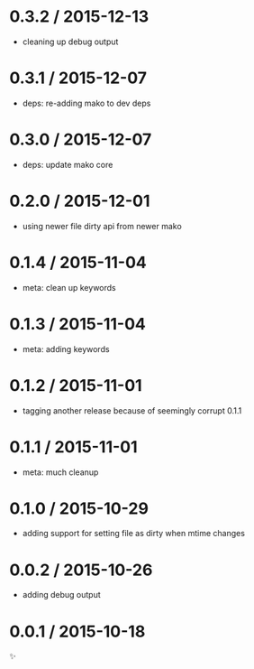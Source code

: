 
0.3.2 / 2015-12-13
==================

  * cleaning up debug output

0.3.1 / 2015-12-07
==================

  * deps: re-adding mako to dev deps

0.3.0 / 2015-12-07
==================

  * deps: update mako core

0.2.0 / 2015-12-01
==================

  * using newer file dirty api from newer mako

0.1.4 / 2015-11-04
==================

  * meta: clean up keywords

0.1.3 / 2015-11-04
==================

  * meta: adding keywords

0.1.2 / 2015-11-01
==================

  * tagging another release because of seemingly corrupt 0.1.1

0.1.1 / 2015-11-01
==================

  * meta: much cleanup

0.1.0 / 2015-10-29
==================

  * adding support for setting file as dirty when mtime changes

0.0.2 / 2015-10-26
==================

  * adding debug output

0.0.1 / 2015-10-18
==================

:sparkles:
